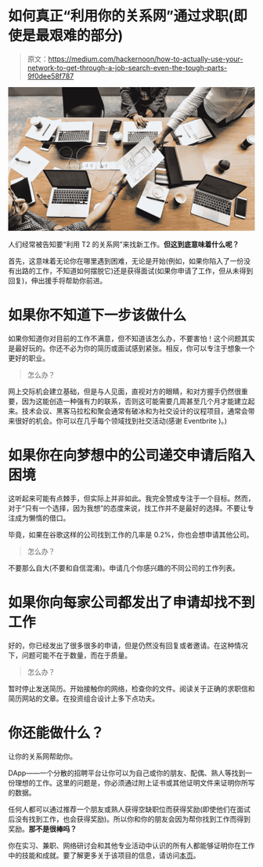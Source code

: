 # 如何真正“利用你的关系网”通过求职(即使是最艰难的部分)

> 原文：<https://medium.com/hackernoon/how-to-actually-use-your-network-to-get-through-a-job-search-even-the-tough-parts-9f0dee58f787>

![](img/ad661f04e7eb4558914badea0b016312.png)

人们经常被告知要“利用 T2 的关系网”来找新工作。**但这到底意味着什么呢？**

首先，这意味着无论你在哪里遇到困难，无论是开始(例如，如果你陷入了一份没有出路的工作，不知道如何摆脱它)还是获得面试(如果你申请了工作，但从未得到回复)，伸出援手将帮助你前进。

# 如果你不知道下一步该做什么

如果你知道你对目前的工作不满意，但不知道该怎么办，不要害怕！这个问题其实是最好玩的。你还不必为你的简历或面试感到紧张。相反，你可以专注于想象一个更好的职业。

> 怎么办？

网上交际机会建立基础，但是与人见面，直视对方的眼睛，和对方握手仍然很重要，因为这能创造一种强有力的联系，否则这可能需要几周甚至几个月才能建立起来。技术会议、黑客马拉松和聚会通常有破冰和为社交设计的议程项目，通常会带来很好的机会。你可以在几乎每个领域找到社交活动(感谢 Eventbrite )。)

# 如果你在向梦想中的公司递交申请后陷入困境

这听起来可能有点棘手，但实际上并非如此。我完全赞成专注于一个目标。然而，对于“只有一个选择，因为我想”的态度来说，找工作并不是最好的选择。不要让专注成为懒惰的借口。

毕竟，如果在谷歌这样的公司找到工作的几率是 0.2%，你也会想申请其他公司。

> 怎么办？

不要那么自大(不要和自信混淆)。申请几个你感兴趣的不同公司的工作列表。

# 如果你向每家公司都发出了申请却找不到工作

好的，你已经发出了很多很多的申请，但是仍然没有回复或者邀请。在这种情况下，问题可能不在于数量，而在于质量。

> 怎么办？

暂时停止发送简历。开始接触你的网络，检查你的文件。阅读关于正确的求职信和简历网站的文章。在投资组合设计上多下点功夫。

# 你还能做什么？

让你的关系网帮助你。

DApp——一个分散的招聘平台让你可以为自己或你的朋友、配偶、熟人等找到一份理想的工作。这里的问题是，你必须通过附上证书或其他证明文件来证明你所写的数据。

任何人都可以通过推荐一个朋友或熟人获得空缺职位而获得奖励(即使他们在面试后没有找到工作，也会获得奖励)。所以你和你的朋友会因为帮你找到工作而得到奖励。**那不是很棒吗？**

你在实习、兼职、网络研讨会和其他专业活动中认识的所有人都能够证明你在工作中的技能和成就。要了解更多关于该项目的信息，请访问[本页](https://aworker.io/)。
